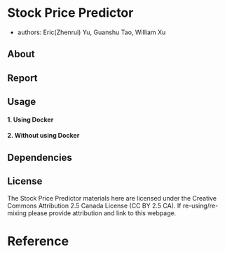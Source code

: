 # Stock Price Predictor
- authors: Eric(Zhenrui) Yu, Guanshu Tao, William Xu

## About

## Report

## Usage

#### 1. Using Docker

#### 2. Without using Docker

## Dependencies

## License
The Stock Price Predictor materials here are licensed under the Creative Commons Attribution 2.5 Canada License (CC BY 2.5 CA). If re-using/re-mixing please provide attribution and link to this webpage.

# Reference
